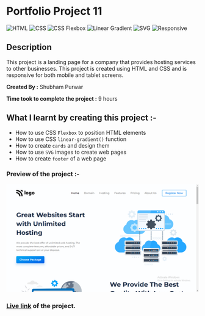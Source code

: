 # Portfolio Project 11

![HTML](https://img.shields.io/badge/-HTML-red)
![CSS](https://img.shields.io/badge/-CSS-brightgreen)
![CSS Flexbox](https://img.shields.io/badge/CSS%20Flexbox-blue)
![Linear Gradient](https://img.shields.io/badge/Linear%20Gradient-orange)
![SVG](https://img.shields.io/badge/-SVG-yellow)
![Responsive](https://img.shields.io/badge/-Responsive-blueviolet)

## Description

This project is a landing page for a company that provides hosting services to other businesses. This project is created using HTML and CSS and is responsive for both mobile and tablet screens.

**Created By :** Shubham Purwar

**Time took to complete the project :** 9 hours

## What I learnt by creating this project :-

- How to use CSS `Flexbox` to position HTML elements
- How to use CSS `linear-gradient()` function
- How to create `cards` and design them
- How to use `SVG` images to create web pages
- How to create `footer` of a web page

### Preview of the project :-

![preview](<./previews/Screenshot%20(124).png>)

### [Live link](https://portfolio-project-11.vercel.app/) of the project.
